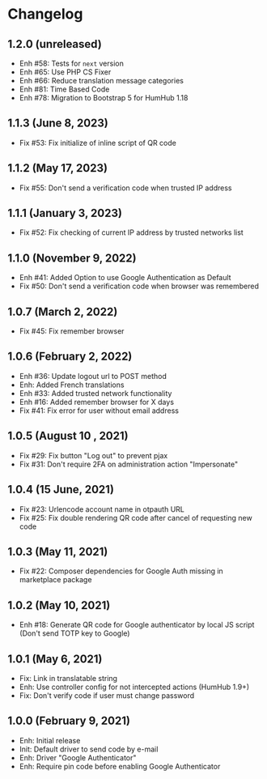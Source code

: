 Changelog
=========

1.2.0 (unreleased)
-------------------------
- Enh #58: Tests for `next` version
- Enh #65: Use PHP CS Fixer
- Enh #66: Reduce translation message categories
- Enh #81: Time Based Code
- Enh #78: Migration to Bootstrap 5 for HumHub 1.18

1.1.3 (June 8, 2023)
--------------------
- Fix #53: Fix initialize of inline script of QR code

1.1.2 (May 17, 2023)
-------------------
- Fix #55: Don't send a verification code when trusted IP address

1.1.1 (January 3, 2023)
-----------------------
- Fix #52: Fix checking of current IP address by trusted networks list

1.1.0 (November 9, 2022)
------------------------
- Enh #41: Added Option to use Google Authentication as Default
- Fix #50: Don't send a verification code when browser was remembered

1.0.7 (March 2, 2022)
---------------------
- Fix #45: Fix remember browser

1.0.6 (February 2, 2022)
-------------------------
- Enh #36: Update logout url to POST method
- Enh: Added French translations
- Enh #33: Added trusted network functionality
- Enh #16: Added remember browser for X days
- Fix #41: Fix error for user without email address

1.0.5 (August 10 , 2021)
-----------------------
- Fix #29: Fix button "Log out" to prevent pjax
- Fix #31: Don't require 2FA on administration action "Impersonate"

1.0.4 (15 June, 2021)
---------------------
- Fix #23: Urlencode account name in otpauth URL 
- Fix #25: Fix double rendering QR code after cancel of requesting new code

1.0.3 (May 11, 2021)
--------------------
- Fix #22: Composer dependencies for Google Auth missing in marketplace package 

1.0.2 (May 10, 2021)
--------------------
- Enh #18: Generate QR code for Google authenticator by local JS script (Don't send TOTP key to Google)

1.0.1 (May 6, 2021)
-------------------
- Fix: Link in translatable string
- Enh: Use controller config for not intercepted actions (HumHub 1.9+)
- Fix: Don't verify code if user must change password

1.0.0 (February 9, 2021)
------------------------
- Enh: Initial release
- Init: Default driver to send code by e-mail
- Enh: Driver "Google Authenticator"
- Enh: Require pin code before enabling Google Authenticator
